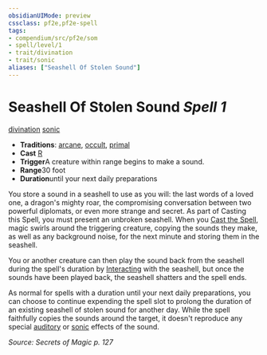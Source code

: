 ```yaml
---
obsidianUIMode: preview
cssclass: pf2e,pf2e-spell
tags:
- compendium/src/pf2e/som
- spell/level/1
- trait/divination
- trait/sonic
aliases: ["Seashell Of Stolen Sound"]
---
```

# Seashell Of Stolen Sound *Spell 1*   
[divination](../../Rules/traits/divination.md)  [sonic](../../Rules/traits/sonic.md)  

- **Traditions**: [arcane](../../Rules/traits/arcane.md), [occult](../../Rules/traits/occult.md), [primal](../../Rules/traits/primal.md)
- **Cast** [R](../../Rules/core-rulebook/chapter-9-playing-the-game.md#Actions "Reaction") 
- **Trigger**A creature within range begins to make a sound.
- **Range**30 foot
- **Duration**until your next daily preparations

You store a sound in a seashell to use as you will: the last words of a loved one, a dragon's mighty roar, the compromising conversation between two powerful diplomats, or even more strange and secret. As part of Casting this Spell, you must present an unbroken seashell. When you [Cast the Spell](../../Rules/actions/cast-a-spell.md), magic swirls around the triggering creature, copying the sounds they make, as well as any background noise, for the next minute and storing them in the seashell.

You or another creature can then play the sound back from the seashell during the spell's duration by [Interacting](../../Rules/actions/interact.md) with the seashell, but once the sounds have been played back, the seashell shatters and the spell ends.

As normal for spells with a duration until your next daily preparations, you can choose to continue expending the spell slot to prolong the duration of an existing seashell of stolen sound for another day. While the spell faithfully copies the sounds around the target, it doesn't reproduce any special [auditory](../../Rules/traits/auditory.md) or [sonic](../../Rules/traits/sonic.md) effects of the sound.

*Source: Secrets of Magic p. 127*